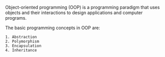  
 
 Object-oriented programming (OOP) is a programming paradigm that uses objects and their interactions to design applications and computer programs.

The basic programming concepts in OOP are:

    1. Abstraction
    2. Polymorphism
    3. Encapsulation
    4. Inheritance
